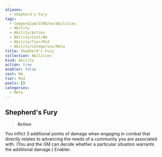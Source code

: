 ```yaml
---
aliases:
  - Shepherd's Fury
tags:
  - Compendium/CSRD/en/Abilities
  - Ability
  - Ability/Action
  - Ability/Cost/NA
  - Ability/Tier/Mid
  - Ability/Categories/Meta
title: Shepherd's Fury
collection: Abilities
kind: Ability
action: true
enabler: false
cost: NA
tier: Mid
pools: []
categories:
  - Meta
---
```

## Shepherd's Fury  
>**Action**
  
You inflict 3 additional points of damage when engaging in combat that directly relates to advancing the needs of a community you are associated with. (You and the GM can decide whether a particular situation warrants the additional damage.) Enabler.